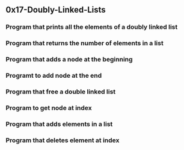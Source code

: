 ## 0x17-Doubly-Linked-Lists
### Program that prints all the elements of a doubly linked list
### Program that returns the number of elements in a list
### Program that adds a node at the beginning
### Programt to add node at the end
### Program that free a double linked list
### Program to get node at index
### Program that adds elements in a list
### Program that deletes element at index
